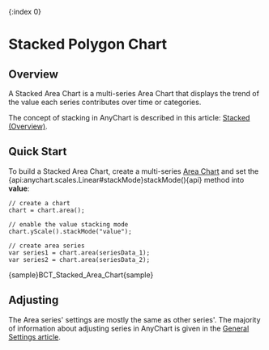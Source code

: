 {:index 0}
# Stacked Polygon Chart

## Overview

A Stacked Area Chart is a multi-series Area Chart that displays the trend of the value each series contributes over time or categories.

The concept of stacking in AnyChart is described in this article: [Stacked (Overview)](../Overview).

## Quick Start

To build a Stacked Area Chart, create a multi-series [Area Chart](../../Area_Chart) and set the {api:anychart.scales.Linear#stackMode}stackMode(){api} method into **value**:

```
// create a chart
chart = chart.area();

// enable the value stacking mode
chart.yScale().stackMode("value");

// create area series
var series1 = chart.area(seriesData_1);
var series2 = chart.area(seriesData_2);
```

{sample}BCT\_Stacked\_Area\_Chart{sample}

## Adjusting

The Area series' settings are mostly the same as other series'. The majority of information about adjusting series in AnyChart is given in the [General Settings article](../../General_Settings).